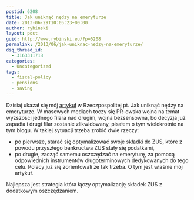 ```yaml
---
postid: 6208
title: Jak uniknąć nędzy na emeryturze
date: 2013-06-29T10:05:23+00:00
author: rybinski
layout: post
guid: http://www.rybinski.eu/?p=6208
permalink: /2013/06/jak-uniknac-nedzy-na-emeryturze/
dsq_thread_id:
  - 3163311718
categories:
  - Uncategorized
tags:
  - fiscal-policy
  - pensions
  - saving
---
```

Dzisiaj ukazał się mój [artykuł](http://www.ekonomia.rp.pl/artykul/706249,1024643-Jak-uniknac-nedzy-na-emeryturze.html) w Rzeczpospolitej pt. Jak uniknąć nędzy na emeryturze. W masowych mediach toczy się PR-owska wojna na temat wyższości jednego filara nad drugim, wojna bezsensowna, bo decyzja już zapadła i drugi filar zostanie zlikwidowany, pisałem o tym wielokrotnie na tym blogu. W takiej sytuacji trzeba zrobić dwie rzeczy:

  * po pierwsze, starać się optymalizować swoje składki do ZUS, które z powodu przyszłego bankructwa ZUS stały się podatkami,
  * po drugie, zacząć samemu oszczędzać na emeryturę, za pomocą odpowiednich instrumentów długoterminowych dedykowanych do tego celu. Polacy już się zorientowali że tak trzeba. O tym jest właśnie mój artykuł.

Najlepsza jest strategia która łączy optymalizację składek ZUS z dodatkowym oszczędzaniem.
